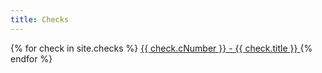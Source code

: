 ```yaml
---
title: Checks
---
```


{% for check in site.checks %}
<a href="{{ check.url }}">
{{ check.cNumber }} - {{ check.title }}
</a>
{% endfor %}